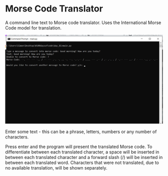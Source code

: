 # Morse Code Translator

A command line text to Morse code translator. Uses the International Morse Code model for translation.

![Image of Morse code translator](https://github.com/SimonMably/Morse_Code_Translator/blob/main/images/morse_code_translator.jpg?raw=true)

Enter some text - this can be a phrase, letters, numbers or any number of characters.

Press enter and the program will present the translated Morse code. To differentiate between each translated character, a space will be inserted in between each translated character and a forward slash (/) will be inserted in between each translated word. Characters that were not translated, due to no available translation, will be shown separately.

